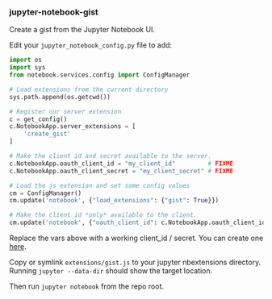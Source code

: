 ### jupyter-notebook-gist

Create a gist from the Jupyter Notebook UI.

Edit your `jupyter_notebook_config.py` file to add:

```python
import os
import sys
from notebook.services.config import ConfigManager

# Load extensions from the current directory
sys.path.append(os.getcwd())

# Register our server extension
c = get_config()
c.NotebookApp.server_extensions = [
    'create_gist'
]

# Make the client id and secret available to the server.
c.NotebookApp.oauth_client_id = "my_client_id"         # FIXME
c.NotebookApp.oauth_client_secret = "my_client_secret" # FIXME

# Load the js extension and set some config values
cm = ConfigManager()
cm.update('notebook', {"load_extensions": {"gist": True}})

# Make the client id *only* available to the client.
cm.update('notebook', {"oauth_client_id": c.NotebookApp.oauth_client_id})
```

Replace the vars above with a working client_id / secret. You can create one
[here](https://github.com/settings/applications).

Copy or symlink `extensions/gist.js` to your jupyter nbextensions directory.
Running `jupyter --data-dir` should show the target location.

Then run `jupyter notebook` from the repo root.
